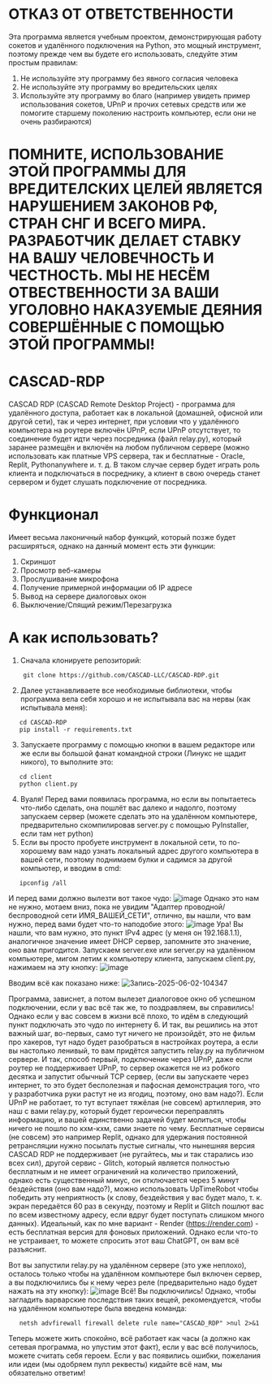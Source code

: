 # ОТКАЗ ОТ ОТВЕТСТВЕННОСТИ
Эта программа является учебным проектом, демонстрирующая работу сокетов и удалённого подключения на Python, это мощный инструмент, поэтому прежде чем вы будете его использовать, следуйте этим простым правилам:
1. Не используйте эту программу без явного согласия человека
2. Не используйте эту программу во вредительских целях
3. Используйте эту программу во благо (например увидеть пример использования сокетов, UPnP и прочих сетевых средств или же помогите старшему поколению настроить компьютер, если они не очень разбираются)
# ПОМНИТЕ, ИСПОЛЬЗОВАНИЕ ЭТОЙ ПРОГРАММЫ ДЛЯ ВРЕДИТЕЛСКИХ ЦЕЛЕЙ ЯВЛЯЕТСЯ НАРУШЕНИЕМ ЗАКОНОВ РФ, СТРАН СНГ И ВСЕГО МИРА. РАЗРАБОТЧИК ДЕЛАЕТ СТАВКУ НА ВАШУ ЧЕЛОВЕЧНОСТЬ И ЧЕСТНОСТЬ. МЫ НЕ НЕСЁМ ОТВЕСТВЕННОСТИ ЗА ВАШИ УГОЛОВНО НАКАЗУЕМЫЕ ДЕЯНИЯ СОВЕРШЁННЫЕ С ПОМОЩЬЮ ЭТОЙ ПРОГРАММЫ!
# CASCAD-RDP
CASCAD RDP (CASCAD Remote Desktop Project) - программа для удалённого доступа, работает как в локальной (домашней, офисной или другой сети), так и через интернет, при условии что у удалённого компьютера на роутере включён UPnP, если UPnP отсутствует, то соединение будет идти через посредника (файл relay.py), который заранее размещён и включён на любом публичном сервере (можно использовать как платные VPS cервера, так и бесплатные - Oracle, Replit, Pythonanywhere и. т. д. В таком случае сервер будет играть роль клиента и подключаться в посреднику, а клиент в свою очередь станет сервером и будет слушать подключение от посредника. 
# Функционал
Имеет весьма лаконичный набор функций, который позже будет расширяться, однако на данный момент есть эти функции:
1. Скриншот
2. Просмотр веб-камеры
3. Прослушивание микрофона
4. Получение примерной информации об IP адресе
5. Вывод на сервере диалоговых окон
6. Выключение/Спящий режим/Перезагрузка
# А как использовать?
1. Сначала клонируете репозиторий:
```
    git clone https://github.com/CASCAD-LLC/CASCAD-RDP.git

```
2. Далее устанавливаете все необходимые библиотеки, чтобы программа вела себя хорошо и не испытывала вас на нервы (как испытывала меня):
```
   cd CASCAD-RDP
   pip install -r requirements.txt

```
3. Запускаете программу с помощью кнопки в вашем редакторе или же если вы большой фанат командной строки (Линукс не щадит никого), то выполните это:
```
   cd client
   python client.py

```
4. Вуаля! Перед вами появилась программа, но если вы попытаетесь что-либо сделать, она пошлёт вас далеко и надолго, поэтому запускаем сервер (можете сделать это на удалённом компьютере, предварительно скомпилировав server.py с помощью PyInstaller, если там нет python)
5. Если вы просто пробуете инструмент в локальной сети, то по-хорошему вам надо узнать локальный адрес другого компьютера в вашей сети, поэтому поднимаем булки и садимся за другой компьютер, и вводим в cmd:
```
   ipconfig /all
```
И перед вами должно вылезти вот такое чудо:
![image](https://github.com/user-attachments/assets/fa001025-a24f-4e01-a18c-ce837d51a339)
Однако это нам не нужно, мотаем вниз, пока не увидим "Адаптер проводной/беспроводной сети ИМЯ_ВАШЕЙ_СЕТИ", отлично, вы нашли, что вам нужно, перед вами будет что-то наподобие этого:
![image](https://github.com/user-attachments/assets/4df10341-899b-47a9-b96d-71c4dce1d17e)
Ура! Вы нашли, что вам нужно, это пункт IPv4 адрес (у меня он 192.168.1.1), аналогичное значение имеет DHCP сервер, запомните это значение, оно вам пригодится. 
Запускаем server.exe или server.py на удалённом компьютере, мигом летим к компьютеру клиента, запускаем client.py, нажимаем на эту кнопку:
![image](https://github.com/user-attachments/assets/32be46a7-986f-4856-aed3-e2fcb91f239a)


Вводим всё как показано ниже:
![Запись-2025-06-02-104347](https://github.com/user-attachments/assets/32b4afc4-97ba-4045-ab08-c2f12681fca7)


Программа, зависнет, а потом вылезет диалоговое окно об успешном подключении, если у вас всё так же, то поздравляем, вы справились! Однако если у вас совсем в жизни всё плохо, то идём в следующий пункт подключать это чудо по интернету
6. И так, вы решились на этот важный шаг, во-первых, само тут ничего не произойдёт, это не фильм про хакеров, тут надо будет разобраться в настройках роутера, а если вы настолько ленивый, то вам придётся запустить relay.py на публичном сервере.
И так, способ первый, подключение через UPnP, даже если роутер не поддерживает UPnP, то сервер окажется не из робкого десятка и запустит обычный TCP сервер, (если вы запускаете через интернет, то это будет бесполезная и пафосная демонстрация того, что у разработчика руки растут не из ягодиц, поэтому, оно вам надо?). Если UPnP не работает, то тут вступает тяжёлая (не совсем) артиллерия, это наш с вами relay.py, который будет героически переправлять информацию, и вашей единственно задачей будет молиться, чтобы ничего не пошло по кхм-кхм, сами знаете по чему. Бесплатные сервисы (не совсем) это например Replit, однако для удержания постоянной ретрансляции нужно посылать пустые сигналы, что нынешняя версия CASCAD RDP не поддерживает (не ругайтесь, мы и так старались изо всех сил), другой сервис - Glitch, который является полностью бесплатным и не имеет ограничений на количество приложений, однако есть существенный минус, он отключается через 5 минут бездействия (оно вам надо?), можно использовать UpTimeRobot чтобы победить эту неприятность (к слову, бездействия у вас будет мало, т. к. экран передаётся 60 раз в секунду, поэтому и Replit и Glitch пошлют вас по всем известному адресу, если вдруг будет поступать слишком много данных). Идеальный, как по мне вариант - Render (https://render.com) - есть бесплатная версия для фоновых приложений. Однако если что-то не устраивает, то можете спросить этот ваш ChatGPT, он вам всё разъяснит. 

Вот вы запустили relay.py на удалённом сервере (это уже неплохо), осталось только чтобы на удалённом компьютере был включен сервер, а вы подключились бы к нему через реле (предварительно надо будет нажать на эту кнопку):
![image](https://github.com/user-attachments/assets/71f83aeb-aa22-4e0a-8877-25fcb310a1b6)
Всё! Вы подключились! Однако, чтобы загладить варварские последствия таких вещей, рекомендуется, чтобы на удалённом компьютере была введена команда:
```
   netsh advfirewall firewall delete rule name="CASCAD_RDP" >nul 2>&1
```
Теперь можете жить спокойно, всё работает как часы (а должно как сетевая программа, но упустим этот факт), если у вас всё получилось, можете считать себя героем. Если у вас появились ошибки, пожелания или идеи (мы одобряем пулл реквесты) кидайте всё нам, мы обязательно ответим!
